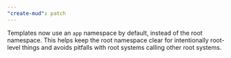 ```yaml
---
"create-mud": patch
---
```


Templates now use an `app` namespace by default, instead of the root namespace. This helps keep the root namespace clear for intentionally root-level things and avoids pitfalls with root systems calling other root systems.
